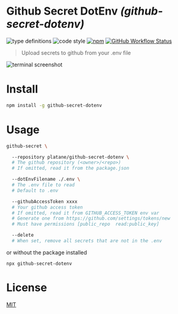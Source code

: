 # Github Secret DotEnv _(github-secret-dotenv)_

![type definitions](https://img.shields.io/npm/types/typescript?style=flat-square)
![code style](https://img.shields.io/badge/code_style-prettier-ff69b4.svg?style=flat-square)
[![npm](https://img.shields.io/npm/v/github-secret-dotenv?style=flat-square)](https://www.npmjs.com/package/github-secret-dotenv)
[![GitHub Workflow Status](https://img.shields.io/github/workflow/status/Platane/github-secret-dotenv/main?style=flat-square&label=test)](https://github.com/Platane/github-secret-dotenv/actions?query=workflow%3Amain)

> Upload secrets to github from your .env file

![terminal screenshot](https://raw.githubusercontent.com/Platane/github-secret-dotenv/master/doc/terminal-screenshot.jpg)

# Install

```sh
npm install -g github-secret-dotenv
```

# Usage

```sh
github-secret \

  --repository platane/github-secret-dotenv \
  # The github repository (<owner>/<repo>)
  # If omitted, read it from the package.json

  --dotEnvFilename ./.env \
  # The .env file to read
  # Default to .env

  --githubAccessToken xxxx
  # Your github access token
  # If omitted, read it from GITHUB_ACCESS_TOKEN env var
  # Generate one from https://github.com/settings/tokens/new
  # Must have permissions [public_repo  read:public_key]

  --delete
  # When set, remove all secrets that are not in the .env
```

or without the package installed

```
npx github-secret-dotenv
```

# License

[MIT](./LICENSE)
